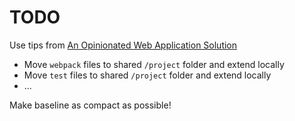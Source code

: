 # TODO

Use tips from [An Opinionated Web Application Solution](https://codeburst.io/an-opinionated-web-application-solution-part-6-19eaa06f33e5)

- Move `webpack` files to shared `/project` folder and extend locally
- Move `test` files to shared `/project` folder and extend locally
- ...

Make baseline as compact as possible!
